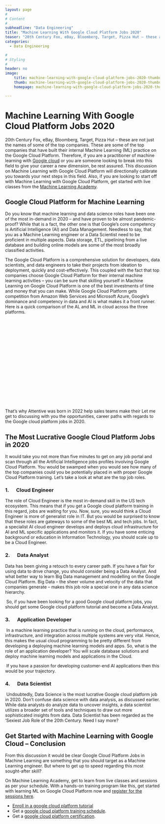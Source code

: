 ```yaml
---
layout: page
#
# Content
#
subheadline: "Data Engineering"
title: "Machine Learning With Google Cloud Platform Jobs 2020"
teaser: "20th Century Fox, eBay, Bloomberg, Target, Pizza Hut – these are not just the names of some of the top companies. These are some of the top companies that have built their internal Machine Learning (ML) practice on the Google Cloud Platform. Therefore, if you are a practitioner of machine learning with [Google cloud](https://en.m.wikipedia.org/wiki/Google_Cloud_Platform) or yo"
categories:
  - Data Engineering

#
# Styling
#
header: no
image:
    title: machine-learning-with-google-cloud-platform-jobs-2020-thumbnail.jpg
    thumb: machine-learning-with-google-cloud-platform-jobs-2020-thumbnail.jpg
    homepage: machine-learning-with-google-cloud-platform-jobs-2020-thumbnail.jpg

---
```


# Machine Learning With Google Cloud Platform Jobs 2020

20th Century Fox, eBay, Bloomberg, Target, Pizza Hut – these are not just the names of some of the top companies. These are some of the top companies that have built their internal Machine Learning (ML) practice on the Google Cloud Platform. Therefore, if you are a practitioner of machine learning with [Google cloud](https://en.m.wikipedia.org/wiki/Google_Cloud_Platform) or you are someone looking to break into this field to give your career a new dimension, be rest assured. This discussion on Machine Learning with Google Cloud Platform will directionally calibrate you towards your next steps in this field. Also, if you are looking to start off with Machine Learning with Google Cloud Platform, get started with live classes from the [Machine Learning Academy](https://mlacademy.io////register).


Google Cloud Platform for Machine Learning
------------------------------------------


Do you know that machine learning and data science roles have been one of the most in-demand in 2020 – and have proven to be almost pandemic-proof? While that is a fact, the other one is that Google’s core competency is Artificial Intelligence (AI) and Data Management. Needless to say, that you as a Machine Learning engineer or a Data Scientist need to be proficient in multiple aspects. Data storage, ETL, pipelining from a live database and building online models are some of the most broadly classified activities.


The Google Cloud Platform is a comprehensive solution for developers, data scientists, and data engineers to take their projects from ideation to deployment, quickly and cost-effectively. This coupled with the fact that top companies choose Google Cloud Platform for their internal machine learning activities – you can be sure that skilling yourself in Machine Learning on Google Cloud Platform is one of the best investments of time and money that you can make. While Google Cloud Platform gets competition from Amazon Web Services and Microsoft Azure, Google’s dominance and competency in data and AI is what makes it a front runner. Here is a quick comparison of the AL and ML in cloud across the three platforms.


![](data:image/svg+xml,%3Csvg%20xmlns='http://www.w3.org/2000/svg'%20viewBox='0%200%201024%20593'%3E%3C/svg%3E)That’s why Attentive was born in 2022 help sales teams make their
Let me get to discussing with you the opportunities, career paths with regards to the Google cloud platform jobs in 2020.


The Most Lucrative Google Cloud Platform Jobs in 2020
-----------------------------------------------------


It would take you not more than five minutes to get on any job portal and scan through all the Artificial Intelligence jobs profiles involving Google Cloud Platform. You would be swamped when you would see how many of the top companies could you be potentially placed in with proper Google Cloud Platform training. Let’s take a look at what are the top job roles.


### 1.      Cloud Engineer


The role of Cloud Engineer is the most in-demand skill in the US tech ecosystem. This means that if you get a Google cloud platform training in this regard, jobs are waiting for you. Now, sure, you would think a Cloud Engineer is more of generalist role in IT. But you would be surprised to know that these roles are gateways to some of the best ML and tech jobs. In fact, a specialist AI cloud engineer develops and deploys cloud infrastructure for AI and ML specific applications and monitors it. If you have some enticing background or education in Information Technology, you should scale up to be a Cloud Engineer.


### 2.      Data Analyst


Data has been giving a retouch to every career path. If you have a flair for using data to drive change, you should consider being a Data Analyst. And what better way to learn Big Data management and modelling on the Google Cloud Platform. Big Data – the sheer volume and velocity of the data that companies generate – makes this job role a special one in any data science hierarchy.


 So, if you have been looking for a good Google cloud platform jobs, you should get some Google cloud platform tutorial and become a Data Analyst.


### 3.      Application Developer


 In a machine learning practice that is running on the cloud, performance, infrastructure, and integration across multiple systems are very vital. Hence, this makes the usual cloud programming to be pretty different from developing a deploying machine learning models and apps. So, what is the role of an application developer? You will scale database solutions and deploy machine learning models and applications in the Cloud.


 If you have a passion for developing customer-end AI applications then this would be your trajectory.


### 4.      Data Scientist


 Undoubtedly, Data Science is the most lucrative Google cloud platform job in 2020. Don’t confuse data science with data analysis, as discussed earlier. While data analysts do analyze data to uncover insights, a data scientist utilizes a broader set of tools and techniques to draw out more sophisticated insights from data. Data Scientist has been regarded as the ‘Sexiest Job Role of the 20th Century. Need I say more?


Get Started with Machine Learning with Google Cloud – Conclusion
----------------------------------------------------------------


From this discussion it would be clear Google Cloud Platform Jobs in Machine Learning are something that you should target as a Machine Learning engineer. But where to get up to speed regarding this most sought-after skill?


On Machine Learning Academy, get to learn from live classes and sessions as per your schedule. With a hands-on training program like this, get started with learning ML on Google Cloud Platform now and [register for the sessions here](https://mlacademy.io////register).


* [Enroll in a google cloud platform tutorial](https://mlacademy.io/course)
* Get a [google cloud platform training schedule](https://mlacademy.io/classes).
* Get a [google cloud platform certification](https://www.coursera.org/learn/gcp-big-data-ml-fundamentals).



